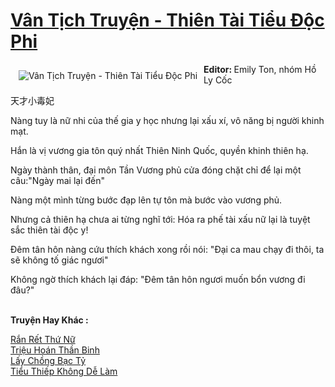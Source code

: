 <a href="https://utruyen.com/van-tich-truyen-thien-tai-tieu-doc-phi/16320/" title="Vân Tịch Truyện - Thiên Tài Tiểu Độc Phi"><h1>Vân Tịch Truyện - Thiên Tài Tiểu Độc Phi</h1></a><div style="display:table"><img align="right" style="float: left; padding: 10px;" src="https://utruyen.com/images/story/200x260/van-tich-truyen-thien-tai-tieu-doc-phi.jpg" alt="Vân Tịch Truyện - Thiên Tài Tiểu Độc Phi"><b>Editor: </b>Emily Ton, nhóm Hồ Ly Cốc<p></p>天才小毒妃<p></p>Nàng tuy là nữ nhi của thế gia y học nhưng lại xấu xí, vô năng bị người khinh mạt.<p></p>Hắn là vị vương gia tôn quý nhất Thiên Ninh Quốc, quyền khinh thiên hạ.<p></p>Ngày thành thân, đại môn Tần Vương phủ cửa đóng chặt chỉ để lại một câu:"Ngày mai lại đến"<p></p>Nàng một mình từng bước đạp lên tự tôn mà bước vào vương phủ.<p></p>Nhưng cả thiên hạ chưa ai từng nghĩ tới: Hóa ra phế tài xấu nữ lại là tuyệt sắc thiên tài độc y!<p></p>Đêm tân hôn nàng cứu thích khách xong rồi nói: "Đại ca mau chạy đi thôi, ta sẽ không tố giác ngươi"<p></p>Không ngờ thích khách lại đáp: "Đêm tân hôn ngươi muốn bổn vương đi đâu?"</div><p><br><b>Truyện Hay Khác :</b></p><a href="https://utruyen.com/ran-ret-thu-nu/17373/" alt="Rắn Rết Thứ Nữ">Rắn Rết Thứ Nữ</a><br/><a href="https://truyenhot2020.wordpress.com/2019/12/11/trieu-hoan-than-binh/" alt="Triệu Hoán Thần Binh">Triệu Hoán Thần Binh</a><br/><a href="https://truyenhot2020.wordpress.com/2019/12/11/lay-chong-bac-ty/" alt="Lấy Chồng Bạc Tỷ">Lấy Chồng Bạc Tỷ</a><br/><a href="https://github.com/quanluxury/ngontinhhot/tree/master/truyenhay/17272/" alt="Tiểu Thiếp Không Dễ Làm">Tiểu Thiếp Không Dễ Làm</a><br/>
